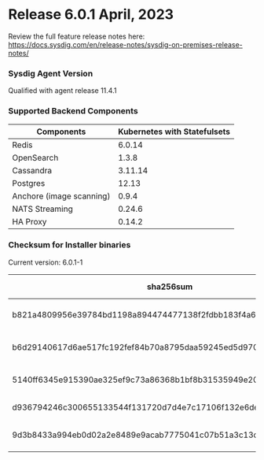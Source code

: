 Release 6.0.1 April, 2023
===

Review the full feature release notes here: https://docs.sysdig.com/en/release-notes/sysdig-on-premises-release-notes/

### Sysdig Agent Version

Qualified with agent release 11.4.1

### Supported Backend Components

| **Components** | **Kubernetes with Statefulsets** |
|---|---|
| Redis                      | 6.0.14 |
| OpenSearch                 | 1.3.8 |
| Cassandra                  | 3.11.14 |
| Postgres                   | 12.13 |
| Anchore (image scanning)   | 0.9.4 |
| NATS Streaming             | 0.24.6 |
| HA Proxy                   | 0.14.2 |


### Checksum for Installer binaries

Current version: 6.0.1-1

| **sha256sum** | **Installer binary ** |
|---|---|
| b821a4809956e39784bd1198a894474477138f2fdbb183f4a6ea90c4302e12c6 | installer-darwin-amd64 |
| b6d29140617d6ae517fc192fef84b70a8795daa59245ed5d970ae1ebe16d3415 | installer-darwin-arm64 |
| 5140ff6345e915390ae325ef9c73a86368b1bf8b31535949e209f3a1dcd6d2a2 | installer-linux-amd64 |
| d936794246c300655133544f131720d7d4e7c17106f132e6decb2b84ba790c4b | installer-linux-arm |
| 9d3b8433a994eb0d02a2e8489e9acab7775041c07b51a3c13c9728932cc6102a | installer-linux-arm64 |
